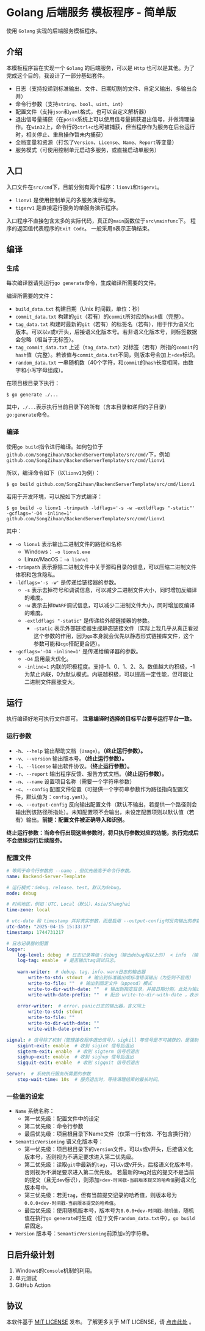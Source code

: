 # Golang 后端服务 模板程序 - 简单版

使用 `Golang` 实现的后端服务模板程序。

## 介绍

本模板程序旨在实现一个 `Golang` 的后端服务，可以是 `Http` 也可以是其他。为了完成这个目的，我设计了一部分基础套件。

* 日志（支持投递到标准输出、文件、日期切割的文件、自定义输出、多输出合并）
* 命令行参数（支持`string`、`bool`、`uint`、`int`）
* 配置文件（支持`json`和`yaml`格式，也可以自定义解析器）
* 退出信号量捕获（在`posix`系统上可以使用信号量捕获退出信号，并做清理操作。在`win32`上，命令行的`ctrl+c`也可被捕获，但当程序作为服务在后台运行时，相关停止、重启操作暂未内捕获）
* 全局变量和资源（打包了`Version`、`License`、`Name`、`Report`等变量）
* 服务模式（可使用控制单元启动多服务，或直接启动单服务）

## 入口

入口文件在`src/cmd`下，目前分别有两个程序：`lionv1`和`tigerv1`。

* `lionv1` 是使用控制单元的多服务演示程序。
* `tigerv1` 是直接运行服务的单服务演示程序。

入口程序不直接包含太多的实际代码，真正的`main`函数位于`src\mainfunc`下。
程序的返回值代表程序的`Exit Code`。
一般采用`0`表示正确结束。

## 编译

### 生成

每次编译器请先运行`go generate`命令，生成编译所需要的文件。

编译所需要的文件：

* `build_data.txt` 构建日期（Unix 时间戳，单位：秒）
* `commit_data.txt` 构建的`git`（若有）的`commit`所对应的`hash`值（完整）。
* `tag_data.txt` 构建时最新的`git`（若有）的标签名（若有），用于作为语义化版本。可以以`v`或`V`开头，后接语义化版本号。若非语义化版本号，则标签数据会忽略（相当于无标签）。
* `tag_commit_data.txt` 上述（`tag_data.txt`）对标签（若有）所指的`commit`的`hash`值（完整）。若该值与`commit_data.txt`不同，则版本号会加上`+dev`标识。
* `random_data.txt` 一串随机数（40个字符，和`commit`的`hash`长度相同，由数字和小写字母组成）。

在项目根目录下执行：
```shell
$ go generate ./...
```

其中，`./...`表示执行当前目录下的所有（含本目录和递归的子目录）`go:generate`命令。

### 编译

使用`go build`指令进行编译。如何包位于`github.com/SongZihuan/BackendServerTemplate/src/cmd/`下，例如`github.com/SongZihuan/BackendServerTemplate/src/cmd/lionv1`

所以，编译命令如下（以`lionv1`为例）：
```shell
$ go build github.com/SongZihuan/BackendServerTemplate/src/cmd/lionv1
```

若用于开发环境，可以按如下方式编译：
```shell
$ go build -o lionv1 -trimpath -ldflags='-s -w -extldflags "-static"' -gcflags='-O4 -inline=1' github.com/SongZihuan/BackendServerTemplate/src/cmd/lionv1
```

其中：
 * `-o lionv1` 表示输出二进制文件的路径和名称
   * Windows： `-o lionv1.exe`
   * Linux/MacOS：`-o lionv1`
 * `-trimpath` 表示擦除二进制文件中关于源码目录的信息，可以压缩二进制文件体积和包含隐私。
 * `-ldflags='-s -w'` 是传递给链接器的参数。
   * `-s` 表示去掉符号和调试信息，可以减少二进制文件大小，同时增加反编译的难度。
   * `-w` 表示去掉`DWARF`调试信息，可以减少二进制文件大小，同时增加反编译的难度。
   * `-extldflags "-static"` 是传递给外部链接器的参数。
     * `-static` 表示外部链接器生成静态链接文件（实际上我几乎从真正看过这个参数的作用，因为`go`本身就会优先以静态形式链接库文件，这个参数可能和`cgo`搭配更合适）。
 * `-gcflags='-O4 -inline=1'` 是传递给编译器的参数。
   * `-O4` 启用最大优化。
   * `-inline=1` 内联的积极程度。支持-1、0、1、2、3。数值越大约积极，-1为禁止内联，0为默认模式。内联越积极，可以提高一定性能，但可能让二进制文件膨胀变大。

## 运行
执行编译好地可执行文件即可。
**注意编译时选择的目标平台要与运行平台一致。**

### 运行参数

* `-h`、`--help` 输出帮助文档（`Usage`）。**（终止运行参数）。**
* `-v`、`--version` 输出版本号。**（终止运行参数）。**
* `-l`、`--license` 输出软件协议。**（终止运行参数）。**
* `-r`、`--report` 输出程序反馈、报告方式文档。**（终止运行参数）。**
* `-n`、`--name` 设置项目名称（需要一个字符串参数）
* `-c`、`--config` 配置文件位置（可提供一个字符串参数作为路径指向配置文件，默认值为：`config.yaml`）。
* `-o`、`--output-config` 反向输出配置文件（默认不输出，若提供一个路径则会输出到该路径所指处）。未知配置项不会输出，未设定配置项则以默认值（若有）输出。**前提：配置文件被正确导入和识别。**

**终止运行参数：当命令行出现这些参数时，将只执行参数对应的功能，执行完成后不会继续运行后续服务。**

### 配置文件

```yaml
# 等同于命令行参数的 --name ，但优先级高于命令行参数。
name: Backend-Server-Template

# 运行模式：debug、release、test。默认为debug。
mode: debug

# 时间地区，例如：UTC、Local（默认）、Asia/Shanghai
time-zone: local

# utc-date 和 timestamp 并非真实参数，而是启用 --output-config时反向输出的参数、表示配置文件的读取时间。
utc-date: "2025-04-15 15:33:37"
timestamp: 1744731217

# 日志记录器的配置
logger:
    log-level: debug  # 日志记录等级：debug（输出debug和以上的） < info （输出info和以上的）< warn < error < panic < none（什么都不输出）
    log-tag: enable  # 是否输出tag调试日志。
    
    warn-writer:  # debug、tag、info、warn日志的输出器
        write-to-std: stdout  # 输出到标准输出或标准错误输出（为空则不启用）
        write-to-file: ""  # 输出到固定文件（append）模式
        write-to-dir-with-date: ""  # 输出到指定目录，并按日期分割，此处为输出路径
        write-with-date-prefix: ""  # 配合 write-to-dir-with-date ，表示文件的输出前缀
        
    error-writer:  # error、panic日志的输出器，含义同上
        write-to-std: stdout
        write-to-file: ""
        write-to-dir-with-date: ""
        write-with-date-prefix: ""

signal: # 信号除了机制（管理接收程序退出信号）。sigkill 等信号是不可捕获的，是强制退出的，因此此处无法控制这类信号。虽然windows本身不具有Linux这种信号机制，但是Go在信号方面做了一层模拟，使得控制它ctrl+c可以转换为相应信号。
    sigint-exit: enable  # 收到 sigint 信号后退出
    sigterm-exit: enable  # 收到 sigterm 信号后退出
    sighup-exit: enable  # 收到 sighup 信号后退出
    sigquit-exit: enable  # 收到 sigquit 信号后退出

server:  # 系统执行服务所需要的参数
    stop-wait-time: 10s  # 服务退出时，等待清理结束的最长时间。
```

### 一些值的设定

* `Name` 系统名称：
  * 第一优先级：配置文件中的设定
  * 第二优先级：命令行参数
  * 最后优先级：项目根目录下Name文件（仅第一行有效、不包含换行符）
* `SemanticVersioning` 语义化版本号：
  * 第一优先级：项目根目录下的`Version`文件，可以`v`或`V`开头，后接语义化版本号，否则视为不满足要求进入第二优先级。
  * 第二优先级：读取`git`中最新的`tag`，可以`v`或`V`开头，后接语义化版本号，否则视为不满足要求进入第二优先级。
    若最新的tag对应的提交不是当前的提交（且无`dev`标识），则添加`+dev-时间戳-当前版本提交的哈希值`到语义化版本号中。
  * 第三优先级：若无`tag`，但有当前提交记录的哈希值，则版本号为`0.0.0+dev-时间戳-当前版本提交的哈希值`。
  * 最后优先级：使用随机版本号，版本号为`0.0.0+dev-时间戳-随机值`，随机值在执行`go generate`时生成（位于文件`random_data.txt`中），`go build`后固定。
* `Version` 版本号：`SemanticVersioning`前添加`v`的字符串。

## 日后升级计划

1. Windows的`Console`机制的利用。
2. 单元测试
3. GitHub Action

## 协议

本软件基于 [MIT LICENSE](/LICENSE) 发布。
了解更多关于 MIT LICENSE，请 [点击此处](https://mit-license.song-zh.com) 。
